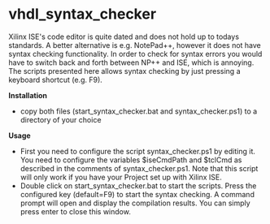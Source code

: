 # vhdl_syntax_checker
Xilinx ISE's code editor is quite dated and does not hold up to todays standards. A better alternative is e.g. NotePad++, however it does not have syntax checking functionality. In order to check for syntax errors you would have to switch back and forth between NP++ and ISE, which is annoying.<br>
The scripts presented here allows syntax checking by just pressing a keyboard shortcut (e.g. F9).

<b>Installation</b>
- copy both files (start_syntax_checker.bat and syntax_checker.ps1) to a directory of your choice

<b>Usage</b>
- First you need to configure the script syntax_checker.ps1 by editing it. You need to configure the variables $iseCmdPath and $tclCmd as described in the comments of syntax_checker.ps1. Note that this script will only work if you have your Project set up with Xilinx ISE.
- Double click on start_syntax_checker.bat to start the scripts. Press the configured key (default=F9) to start the syntax checking. A command prompt will open and display the compilation results. You can simply press enter to close this window.

